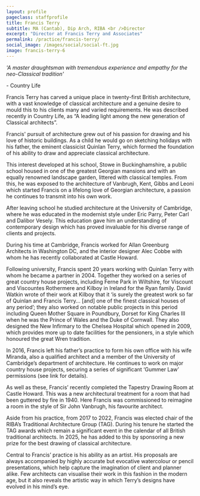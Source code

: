 ```yaml
---
layout: profile
pageclass: staffprofile
title: Francis Terry
subtitle: MA (Cantab), Dip Arch, RIBA <br />Director
excerpt: "Director at Francis Terry and Associates"
permalink: /practice/francis-terry/
social_image: /images/social/social-ft.jpg
image: francis-terry-6
---
```

<p class="quote">
	<em>'A master draughtsman with tremendous experience and empathy for the neo-Classical tradition'</em>
</p><p class="quote-credit">
	- Country Life
</p>

Francis Terry has carved a unique place in twenty-first British architecture, with a vast knowledge of classical architecture and a genuine desire to mould this to his clients many and varied requirements. He was described recently in Country Life, as “A leading light among the new generation of Classical architects”. 

Francis' pursuit of architecture grew out of his passion for drawing and his love of historic buildings. As a child he would go on sketching holidays with his father, the eminent classicist Quinlan Terry, which formed the foundation of his ability to draw and appreciate classical architecture.

This interest developed at his school, Stowe in Buckinghamshire, a public school housed in one of the greatest Georgian mansions and with an equally renowned landscape garden, littered with classical temples. From this, he was exposed to the architecture of Vanbrugh, Kent, Gibbs and Leoni which started Francis on a lifelong love of Georgian architecture, a passion he continues to transmit into his own work.

After leaving school he studied architecture at the University of Cambridge, where he was educated in the modernist style under Eric Parry, Peter Carl and Dalibor Vesely. This education gave him an understanding of contemporary design which has proved invaluable for his diverse range of clients and projects.
 
During his time at Cambridge, Francis worked for Allan Greenburg Architects in Washington DC, and the interior designer Alec Cobbe with whom he has recently collaborated at Castle Howard.

Following university, Francis spent 20 years working with Quinlan Terry with whom he became a partner in 2004. Together they worked on a series of great country house projects, including Ferne Park in Wiltshire, for Viscount and Viscountes Rothermere and Kilboy in Ireland for the Ryan family. David Watkin wrote of their work at Kilboy that it ‘is surely the greatest work so far of Quinlan and Francis Terry... [and] one of the finest classical houses of any period’; they also worked on notable public projects in this period including Queen Mother Square in Poundbury, Dorset for King Charles III when he was the Prince of Wales and the Duke of Cornwall. They also designed the New Infirmary to the Chelsea Hospital which opened in 2009, which provides more up to date facilities for the pensioners, in a style which honoured the great Wren tradition.

In 2016, Francis left his father’s practice to form his own office with his wife Miranda, also a qualified architect and a member of the University of Cambridge’s department of architecture. He continues to work on major country house projects, securing a series of significant ‘Gummer Law’ permissions (see link for details). 

As well as these, Francis’ recently completed the Tapestry Drawing Room at Castle Howard. This was a new architectural treatment for a room that had been guttered by fire in 1940. Here Francis was commissioned to reimagine a room in the style of Sir John Vanbrugh, his favourite architect.

Aside from his practice, from 2017 to 2022, Francis was elected chair of the RIBA’s Traditional Architecture Group (TAG). During his tenure he started the TAG awards which remain a significant event in the calendar of all British traditional architects. In 2025, he has added to this by sponsoring a new prize for the best drawing of classical architecture.

Central to Francis’ practice is his ability as an artist. His proposals are always accompanied by highly accurate but evocative watercolour or pencil presentations, which help capture the imagination of client and planner alike. Few architects can visualise their work in this fashion in the modern age, but it also reveals the artistic way in which Terry’s designs have evolved in his mind’s eye.